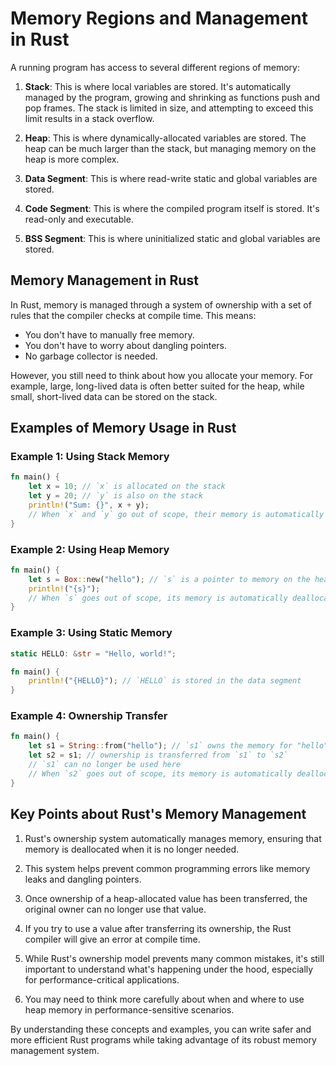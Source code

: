 # Memory Regions and Management in Rust

A running program has access to several different regions of memory:

1. **Stack**: This is where local variables are stored. It's automatically managed by the program, growing and shrinking as functions push and pop frames. The stack is limited in size, and attempting to exceed this limit results in a stack overflow.

2. **Heap**: This is where dynamically-allocated variables are stored. The heap can be much larger than the stack, but managing memory on the heap is more complex.

3. **Data Segment**: This is where read-write static and global variables are stored.

4. **Code Segment**: This is where the compiled program itself is stored. It's read-only and executable.

5. **BSS Segment**: This is where uninitialized static and global variables are stored.

## Memory Management in Rust

In Rust, memory is managed through a system of ownership with a set of rules that the compiler checks at compile time. This means:

- You don't have to manually free memory.
- You don't have to worry about dangling pointers.
- No garbage collector is needed.

However, you still need to think about how you allocate your memory. For example, large, long-lived data is often better suited for the heap, while small, short-lived data can be stored on the stack.

## Examples of Memory Usage in Rust

### Example 1: Using Stack Memory

```rust
fn main() {
    let x = 10; // `x` is allocated on the stack
    let y = 20; // `y` is also on the stack
    println!("Sum: {}", x + y);
    // When `x` and `y` go out of scope, their memory is automatically deallocated
}
```

### Example 2: Using Heap Memory

```rust
fn main() {
    let s = Box::new("hello"); // `s` is a pointer to memory on the heap
    println!("{s}");
    // When `s` goes out of scope, its memory is automatically deallocated
}
```

### Example 3: Using Static Memory

```rust
static HELLO: &str = "Hello, world!";

fn main() {
    println!("{HELLO}"); // `HELLO` is stored in the data segment
}
```

### Example 4: Ownership Transfer

```rust
fn main() {
    let s1 = String::from("hello"); // `s1` owns the memory for "hello"
    let s2 = s1; // ownership is transferred from `s1` to `s2`
    // `s1` can no longer be used here
    // When `s2` goes out of scope, its memory is automatically deallocated
}
```

## Key Points about Rust's Memory Management

1. Rust's ownership system automatically manages memory, ensuring that memory is deallocated when it is no longer needed.

2. This system helps prevent common programming errors like memory leaks and dangling pointers.

3. Once ownership of a heap-allocated value has been transferred, the original owner can no longer use that value.

4. If you try to use a value after transferring its ownership, the Rust compiler will give an error at compile time.

5. While Rust's ownership model prevents many common mistakes, it's still important to understand what's happening under the hood, especially for performance-critical applications.

6. You may need to think more carefully about when and where to use heap memory in performance-sensitive scenarios.

By understanding these concepts and examples, you can write safer and more efficient Rust programs while taking advantage of its robust memory management system.
